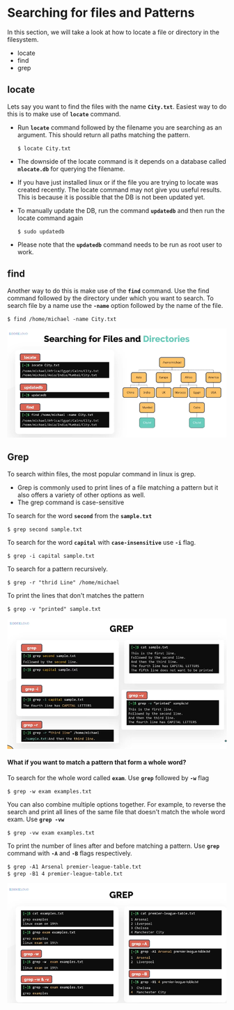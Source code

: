 # Searching for files and Patterns

In this section, we will take a look at how to locate a file or directory in the filesystem.
- locate
- find
- grep

## locate
Lets say you want to find the files with the name **`City.txt`**. Easiest way to do this is to make use of **`locate`** command.
- Run **`locate`** command followed by the filename you are searching as an argument. This should return all paths matching the pattern.
  ```
  $ locate City.txt
  ```

- The downside of the locate command is it depends on a database called **`mlocate.db`** for querying the filename.
- If you have just installed linux or if the file you are trying to locate was created recently. The locate command may not give you useful results. This is because it is possible that the DB is not been updated yet.
- To manually update the DB, run the command **`updatedb`** and then run the locate command again
  ```
  $ sudo updatedb
  ```
- Please note that the **`updatedb`** command needs to be run as root user to work.

## find

Another way to do this is make use of the **`find`** command. Use the find command followed by the directory under which you want to search. To search file by a name use the **`-name`** option followed by the name of the file.
```
$ find /home/michael -name City.txt
```
   ![locate-find](../../images/locate-find.PNG)
   
## Grep

To search within files, the most popular command in linux is grep. 
- Grep is commonly used to print lines of a file matching a pattern but it also offers a variety of other options as well.
- The grep command is case-sensitive  

To search for the word **`second`** from the **`sample.txt`**
```
$ grep second sample.txt
```

To search for the word **`capital`** with **`case-insensitive`** use **`-i`** flag.
```
$ grep -i capital sample.txt
```

To search for a pattern recursively.
```
$ grep -r "thrid Line" /home/michael
```

To print the lines that don't matches the pattern
```
$ grep -v "printed" sample.txt
```

  ![grep](../../images/grep.PNG)
  
#### What if you want to match a pattern that form a whole word?

To search for the whole word called **`exam`**. Use **`grep`** followed by **`-w`** flag  
```
$ grep -w exam examples.txt
```

You can also combine multiple options together. For example, to reverse the search and print all lines of the same file that doesn't match the whole word exam. Use **`grep -vw`** 
```
$ grep -vw exam examples.txt
```

To print the number of lines after and before matching a pattern. Use **`grep`** command with **`-A`** and **`-B`** flags respectively.
```
$ grep -A1 Arsenal premier-league-table.txt
$ grep -B1 4 premier-league-table.txt
```

   ![grep1](../../images/grep1.PNG)





  
